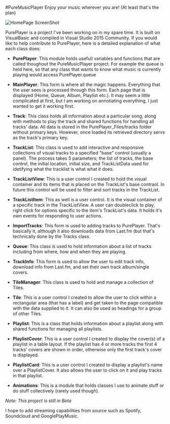 #PureMusicPlayer
Enjoy your music wherever you are! (At least that's the plan)

![HomePage ScreenShot](https://s16.postimg.org/9hmp5sxbp/homepage_screenshot.png)

PurePlayer is a project I've been working on in my spare time. It is built on VisualBasic and compiled in Visual Studio 2015 Community. If you would like to help contribute to PurePlayer, here is a detailed explanation of what each class does:

* **PurePlayer**:
This module holds usefull variables and functions that are called thoughout the PureMusicPlayer project. For example the queue is held here, so that any class that wants to know what music is currently playing would access PurePlayer.queue

* **MainPlayer**:
This form is where all the magic happens. Everything that the user sees is processed through this form. Each page that is displayed (Home, Queue, Album, Playlist etc.). It may seem a little complicated at first, but I am working on annotiating everything, I just wanted to get it working first.

* **Track**:
This class holds all information about a particular song, along with methods to play the track and shared functions for handling all tracks' data. All data is stored in the PurePlayer_Files/tracks folder without primary keys. However, once loaded its retrieved directory servs as the track's primary key.

* **TrackList**:
This class is used to add interactive and responsive collections of visual tracks to a specified "base" control (usually a panel). The process takes 5 parameters; the list of tracks, the base control, the initial location, initial size, and TrackListData used for idetifying what the tracklist is what what it does.

* **TrackListView**:
This is a user control I created to hold the visual container and its items that is placed on the TrackList's base contraol. In future this control will be used to filter and sort tracks in the TrackList.

* **TrackListItem**:
This as well is a user control. It is the visual container of a specific track in the TrackListView. A user can doubleclick to play, right click for options specific to the item's TrackList's data. It holds it's own events for responding to user actions.

* **ImportTracks**:
This form is used to adding tracks to PurePlayer. That's basically it, although it also downloads data from Last.fm (but that's technically done by the Tracks class.

* **Queue**:
This class is used to hold information about a list of tracks including from where, how and when they are playing.

* **TrackInfo**:
This form is used to allow the user to edit track info, download info from Last.fm, and set their own track album/single covers.

* **TileManager**:
This class is used to hold and manage a collection of Tiles.

* **Tile**:
This is a user control I created to allow the user to click within a rectangular area (that has a label) and get taken to the page compatible with the data supplied to it. It can also be used as headings for a group of other Tiles.

* **Playlist**:
This is a class that holds information about a playlist along with shared functions for managing all playlists.

* **PlaylistCover**:
This is a user control I created to display the cover(s) of a playlist in a table layout. If the playlist has 4 or more tracks the first 4 tracks' covers are shown in order, otherwise only the first track's cover is displayed.

* **PlaylistCard**:
This is a user control I created to display a playlist's name over a PlaylistCover. It also allows the user to click on it and play tracks in that playlist.

* **Animations**:
This is a module that holds classes I use to animate stuff or do stuff collectively (rarely used though).

_Note: This project is still in Beta_

I hope to add streaming capabilities from source such as Spotify, Soundcloud and GooglePlayMusic.
